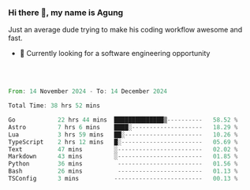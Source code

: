 ### Hi there 👋, my name is Agung
Just an average dude trying to make his coding workflow awesome and fast.

<!--
**agungfir98/agungfir98** is a ✨ _special_ ✨ repository because its `README.md` (this file) appears on your GitHub profile.
-->

- 🔭 Currently looking for a software engineering opportunity
<br/>
<br/>
<!--START_SECTION:waka-->

```rust
From: 14 November 2024 - To: 14 December 2024

Total Time: 38 hrs 52 mins

Go            22 hrs 44 mins  ██████████████▒----------   58.52 %
Astro         7 hrs 6 mins    ████░--------------------   18.29 %
Lua           3 hrs 59 mins   ██░----------------------   10.26 %
TypeScript    2 hrs 12 mins   █░-----------------------   05.69 %
Text          47 mins         ░------------------------   02.02 %
Markdown      43 mins         ░------------------------   01.85 %
Python        36 mins          ------------------------   01.56 %
Bash          26 mins          ------------------------   01.13 %
TSConfig      3 mins          -------------------------   00.13 %
```

<!--END_SECTION:waka-->

